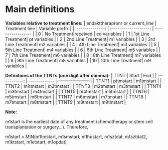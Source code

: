 # Main definitions

**Variables relative to treatment lines:**
| endakttherapronr or current_line |    Treatment line     | Variable prefix   |
| :--------------: | :-------------------: | ----------------- |
|        0         |     No Treatment|received | ed variables      |
|        1         |     1st Line Treatment| pt variables      |
|        2         |     2nd Line Treatment| m1 variables      |
|        3         |     3rd Line Treatment| m2 variables      |
|        4         |     4th Line Treatment| m3 variables      |
|        5         |     5th Line Treatment| m4 variables      |
|        6         |     6th Line Treatment| m5 variables      |
|        7         |     7th Line Treatment| m6 variables      |
|        8         |     8th Line Treatment| m7 variables      |
|        9         |     9th Line Treatment| m8 variables      |
|        10        |     10th Line Treatment| m9 variables      |


**Definitions of the TTNTs (one digit after comma):**
|      TTNT     |       Start   |        End      | 
| :-----------: | ------------- |:---------------:|
|     TTNT1     | pttmstart	    |     m1tmstart     |
|     TTNT2     | m1tmstart	    |     m2tmstart     |
|     TTNT3     | m2tmstart	    |     m3tmstart     |
|     TTNT4     | m3tmstart	    |     m4tmstart     |
|     TTNT5     | m4tmstart	    |     m5tmstart     |
|     TTNT6     | m5tmstart	    |     m6tmstart     |
|     TTNT7     | m6tmstart	    |     m7tmstart     |
|     TTNT8     | m7tmstart	    |     m8tmstart     |
|     TTNT9     | m8tmstart	    |     m9tmstart     |

**Note:**

m1start is the earliest date of any treatment (chemotherapy or stem cell transplantation or surgery...). Therefore,

m1start = MIN(m1tmstart, m1smstart, m1hdstart, m1sztdat, m1sztdat2, m1ktstart, m1etstart, m1opdat)
